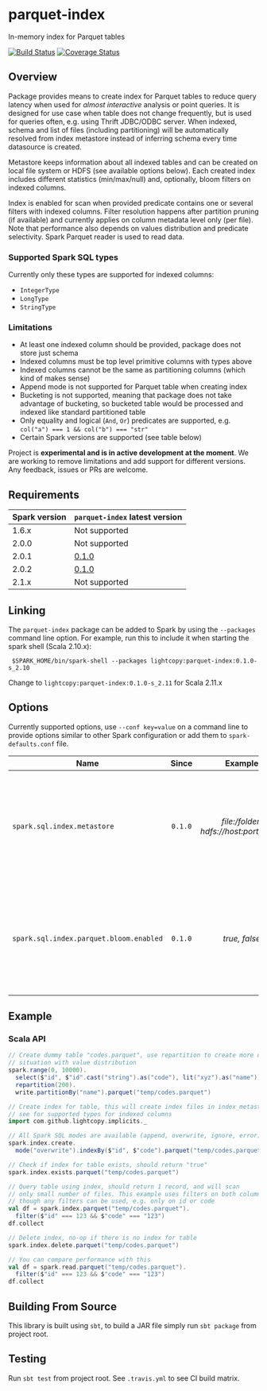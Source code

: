 # parquet-index
In-memory index for Parquet tables

[![Build Status](https://travis-ci.org/lightcopy/parquet-index.svg?branch=master)](https://travis-ci.org/lightcopy/parquet-index)
[![Coverage Status](https://coveralls.io/repos/github/lightcopy/parquet-index/badge.svg?branch=master)](https://coveralls.io/github/lightcopy/parquet-index?branch=master)

## Overview
Package provides means to create index for Parquet tables to reduce query latency when used for
_almost interactive_ analysis or point queries. It is designed for use case when table does not
change frequently, but is used for queries often, e.g. using Thrift JDBC/ODBC server. When indexed,
schema and list of files (including partitioning) will be automatically resolved from index
metastore instead of inferring schema every time datasource is created.

Metastore keeps information about all indexed tables and can be created on local file system or HDFS
(see available options below). Each created index includes different statistics (min/max/null) and,
optionally, bloom filters on indexed columns.

Index is enabled for scan when provided predicate contains one or several filters with indexed
columns. Filter resolution happens after partition pruning (if available) and currently applies on
column metadata level only (per file). Note that performance also depends on values distribution and
predicate selectivity. Spark Parquet reader is used to read data.

### Supported Spark SQL types
Currently only these types are supported for indexed columns:
- `IntegerType`
- `LongType`
- `StringType`

### Limitations
- At least one indexed column should be provided, package does not store just schema
- Indexed columns must be top level primitive columns with types above
- Indexed columns cannot be the same as partitioning columns (which kind of makes sense)
- Append mode is not supported for Parquet table when creating index
- Bucketing is not supported, meaning that package does not take advantage of bucketing, so
bucketed table would be processed and indexed like standard partitioned table
- Only equality and logical (`And`, `Or`) predicates are supported, e.g. `col("a") === 1 && col("b") === "str"`
- Certain Spark versions are supported (see table below)

Project is **experimental and is in active development at the moment**. We are working to remove
limitations and add support for different versions. Any feedback, issues or PRs are welcome.

## Requirements
| Spark version | `parquet-index` latest version |
|---------------|--------------------------------|
| 1.6.x | Not supported |
| 2.0.0 | Not supported |
| 2.0.1 | [0.1.0](http://spark-packages.org/package/lightcopy/parquet-index) |
| 2.0.2 | [0.1.0](http://spark-packages.org/package/lightcopy/parquet-index) |
| 2.1.x | Not supported |

## Linking
The `parquet-index` package can be added to Spark by using the `--packages` command line option.
For example, run this to include it when starting the spark shell (Scala 2.10.x):
```shell
 $SPARK_HOME/bin/spark-shell --packages lightcopy:parquet-index:0.1.0-s_2.10
```
Change to `lightcopy:parquet-index:0.1.0-s_2.11` for Scala 2.11.x

## Options
Currently supported options, use `--conf key=value` on a command line to provide options similar to
other Spark configuration or add them to `spark-defaults.conf` file.

| Name | Since | Example | Description |
|------|:-----:|:-------:|-------------|
| `spark.sql.index.metastore` | `0.1.0` | _file:/folder, hdfs://host:port/folder_ | Index metastore location, by default uses current working directory; created if does not exist
| `spark.sql.index.parquet.bloom.enabled` | `0.1.0` | _true, false_ | When set to true, writes bloom filters for indexed columns when creating table index; by default is `false`

## Example

### Scala API
```scala
// Create dummy table "codes.parquet", use repartition to create more or less generic
// situation with value distribution
spark.range(0, 10000).
  select($"id", $"id".cast("string").as("code"), lit("xyz").as("name")).
  repartition(200).
  write.partitionBy("name").parquet("temp/codes.parquet")

// Create index for table, this will create index files in index_metastore
// see for supported types for indexed columns
import com.github.lightcopy.implicits._

// All Spark SQL modes are available (append, overwrite, ignore, error)
spark.index.create.
  mode("overwrite").indexBy($"id", $"code").parquet("temp/codes.parquet")

// Check if index for table exists, should return "true"
spark.index.exists.parquet("temp/codes.parquet")

// Query table using index, should return 1 record, and will scan
// only small number of files. This example uses filters on both columns,
// though any filters can be used, e.g. only on id or code
val df = spark.index.parquet("temp/codes.parquet").
  filter($"id" === 123 && $"code" === "123")
df.collect

// Delete index, no-op if there is no index for table
spark.index.delete.parquet("temp/codes.parquet")

// You can compare performance with this
val df = spark.read.parquet("temp/codes.parquet").
  filter($"id" === 123 && $"code" === "123")
df.collect
```

## Building From Source
This library is built using `sbt`, to build a JAR file simply run `sbt package` from project root.

## Testing
Run `sbt test` from project root. See `.travis.yml` to see CI build matrix.
